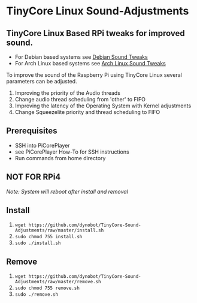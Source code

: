 # TinyCore Linux Sound-Adjustments

## TinyCore Linux Based RPi tweaks for improved sound.
- For Debian based systems see [Debian Sound Tweaks](https://github.com/dynobot/Linux-Audio-Adjustments)
- For Arch Linux based systems see [Arch Linux Sound Tweaks](https://github.com/dynobot/Arch-Linux-Audio-RPi)

To improve the sound of the Raspberry Pi using TinyCore Linux several parameters can be adjusted. 

1) Improving the priority of the Audio threads
2) Change audio thread scheduling from 'other' to FIFO
3) Improving the latency of the Operating System with Kernel adjustments
4) Change Squeezelite priority and thread scheduling to FIFO

## Prerequisites
- SSH into PiCorePlayer
- see PiCorePlayer How-To for SSH instructions
- Run commands from home directory
## NOT FOR RPi4

*Note: System will reboot after install and removal*

## Install
1) `wget https://github.com/dynobot/TinyCore-Sound-Adjustments/raw/master/install.sh`
2) `sudo chmod 755 install.sh`
3) `sudo ./install.sh`


## Remove 
1) `wget https://github.com/dynobot/TinyCore-Sound-Adjustments/raw/master/remove.sh`
2) `sudo chmod 755 remove.sh`
3) `sudo ./remove.sh`
